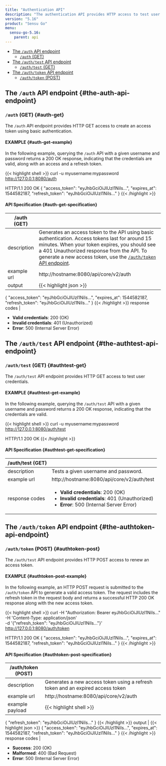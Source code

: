 ```yaml
---
title: "Authentication API"
description: "The authentication API provides HTTP access to test user credentials. Here’s a reference for the authentication API in Sensu Go, including an example for how to query the authentication API to determine whether credentials are valid. Read on for the full reference."
version: "5.16"
product: "Sensu Go"
menu:
  sensu-go-5.16:
    parent: api
---
```


- [The `/auth` API endpoint](#the-auth-api-endpoint)
  - [`/auth` (GET)](#auth-get)
- [The `/auth/test` API endpoint](#the-authtest-api-endpoint)
  - [`/auth/test` (GET)](#authtest-get)
- [The `/auth/token` API endpoint](#the-authtoken-api-endpoint)
  - [`/auth/token` (POST)](#authtoken-post)

## The `/auth` API endpoint {#the-auth-api-endpoint}

### `/auth` (GET) {#auth-get}

The `/auth` API endpoint provides HTTP GET access to create an access token using basic authentication.

#### EXAMPLE {#auth-get-example}

In the following example, querying the `/auth` API with a given username and password returns a 200 OK response, indicating that the credentials are valid, along with an access and a refresh token.

{{< highlight shell >}}
curl -u myusername:mypassword http://127.0.0.1:8080/auth

HTTP/1.1 200 OK
{
  "access_token": "eyJhbGciOiJIUzI1NiIs...",
  "expires_at": 1544582187,
  "refresh_token": "eyJhbGciOiJIUzI1NiIs..."
}
{{< /highlight >}}

#### API Specification {#auth-get-specification}

/auth (GET)          |     |
---------------------|------
description          | Generates an access token to the API using basic authentication. Access tokens last for around 15 minutes. When your token expires, you should see a 401 Unauthorized response from the API. To generate a new access token, use the [`/auth/token` API endpoint](#authtoken-post).
example url          | http://hostname:8080/api/core/v2/auth
output               | {{< highlight json >}}
{
  "access_token": "eyJhbGciOiJIUzI1NiIs...",
  "expires_at": 1544582187,
  "refresh_token": "eyJhbGciOiJIUzI1NiIs..."
}
{{< /highlight >}}
response codes       | <ul><li>**Valid credentials**: 200 (OK)</li><li> **Invalid credentials**: 401 (Unauthorized)</li><li>**Error**: 500 (Internal Server Error)</li></ul>

## The `/auth/test` API endpoint {#the-authtest-api-endpoint}

### `/auth/test` (GET) {#authtest-get}

The `/auth/test` API endpoint provides HTTP GET access to test user credentials.

#### EXAMPLE {#authtest-get-example}

In the following example, querying the `/auth/test` API with a given username and password returns a 200 OK response, indicating that the credentials are valid.

{{< highlight shell >}}
curl -u myusername:mypassword http://127.0.0.1:8080/auth/test

HTTP/1.1 200 OK
{{< /highlight >}}

#### API Specification {#authtest-get-specification}

/auth/test (GET)     |     |
---------------------|------
description          | Tests a given username and password.
example url          | http://hostname:8080/api/core/v2/auth/test
response codes       | <ul><li>**Valid credentials**: 200 (OK)</li><li> **Invalid credentials**: 401 (Unauthorized)</li><li>**Error**: 500 (Internal Server Error)</li></ul>

## The `/auth/token` API endpoint {#the-authtoken-api-endpoint}

### `/auth/token` (POST) {#authtoken-post}

The `/auth/test` API endpoint provides HTTP POST access to renew an access token.

#### EXAMPLE {#authtoken-post-example}

In the following example, an HTTP POST request is submitted to the `/auth/token` API to generate a valid access token. The request includes the refresh token in the request body and returns a successful HTTP 200 OK response along with the new access token.

{{< highlight shell >}}
curl -H "Authorization: Bearer eyJhbGciOiJIUzI1NiIs..." \
-H 'Content-Type: application/json' \
-d '{"refresh_token": "eyJhbGciOiJIUzI1NiIs..."}' \
http://127.0.0.1:8080/auth/token

HTTP/1.1 200 OK
{
  "access_token": "eyJhbGciOiJIUzI1NiIs...",
  "expires_at": 1544582187,
  "refresh_token": "eyJhbGciOiJIUzI1NiIs..."
}
{{< /highlight >}}

#### API Specification {#authtoken-post-specification}

/auth/token (POST)   |     |
---------------------|------
description          | Generates a new access token using a refresh token and an expired access token
example url          | http://hostname:8080/api/core/v2/auth
example payload | {{< highlight shell >}}
{
  "refresh_token": "eyJhbGciOiJIUzI1NiIs..."
}
{{< /highlight >}}
output               | {{< highlight json >}}
{
  "access_token": "eyJhbGciOiJIUzI1NiIs...",
  "expires_at": 1544582187,
  "refresh_token": "eyJhbGciOiJIUzI1NiIs..."
}
{{< /highlight >}}
response codes  | <ul><li>**Success**: 200 (OK)</li><li>**Malformed**: 400 (Bad Request)</li><li>**Error**: 500 (Internal Server Error)</li></ul>
